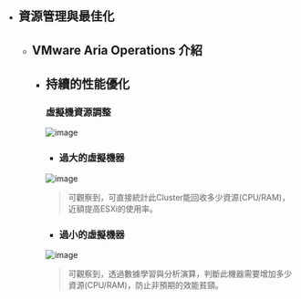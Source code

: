 - ## 資源管理與最佳化
    - ## VMware Aria Operations 介紹
      - ## 持續的性能優化
        ### 虛擬機資源調整
        ![image](https://github.com/Jerrychanglab/VMware-train/assets/39659664/b4befeb3-c1e2-45f5-bb44-c56e660dd316)
          - ### 過大的虛擬機器
          ![image](https://github.com/Jerrychanglab/VMware-train/assets/39659664/5ff850bb-cfa4-4a20-9cd5-d009c8cf881b)
          > 可觀察到，可直接統計此Cluster能回收多少資源(CPU/RAM)，近額提高ESXi的使用率。
          - ### 過小的虛擬機器
          ![image](https://github.com/Jerrychanglab/VMware-train/assets/39659664/e7372935-2972-4892-80cf-ee85403ab11f)
          > 可觀察到，透過數據學習與分析演算，判斷此機器需要增加多少資源(CPU/RAM)，防止非預期的效能貧頸。
